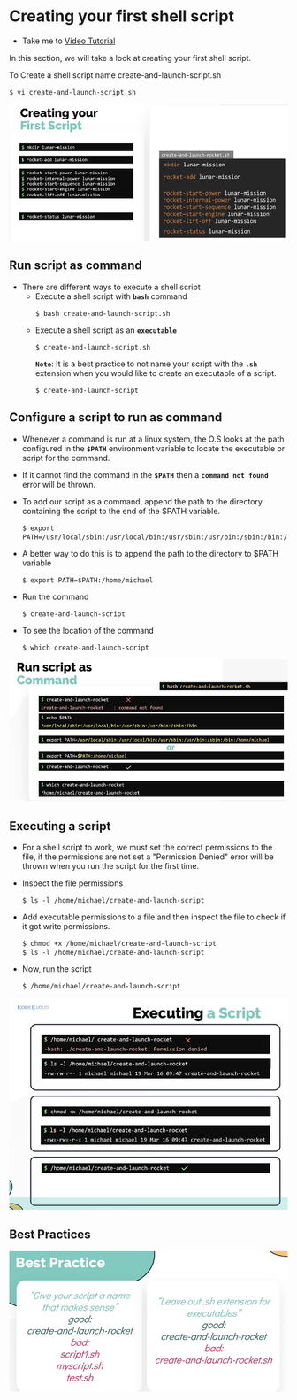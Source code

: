 # Creating your first shell script
  - Take me to [Video Tutorial](https://kodekloud.com/topic/creating-your-first-shell-script/)
  
In this section, we will take a look at creating your first shell script.

To Create a shell script name create-and-launch-script.sh
```
$ vi create-and-launch-script.sh
```
![create-script](../../images/create-script.PNG)

## Run script as command
- There are different ways to execute a shell script
  - Execute a shell script with **`bash`** command
    ```
    $ bash create-and-launch-script.sh
    ```
  - Execute a shell script as an **`executable`**
    ```
    $ create-and-launch-script.sh
    ```
    **`Note`**: It is a best practice to not name your script with the **`.sh`** extension when you would like to create an executable of a script.
    ```
    $ create-and-launch-script
    ```
 
## Configure a script to run as command
- Whenever a command is run at a linux system, the O.S looks at the path configured in the **`$PATH`** environment variable to locate the executable or script for the command.
- If it cannot find the command in the **`$PATH`** then a **`command not found`** error will be thrown.

- To add our script as a command, append the path to the directory containing the script to the end of the $PATH variable.
  ```
  $ export PATH=/usr/local/sbin:/usr/local/bin:/usr/sbin:/usr/bin:/sbin:/bin:/home/michael
  ```
- A better way to do this is to append the path to the directory to $PATH variable
  ```
  $ export PATH=$PATH:/home/michael
  ```
- Run the command
  ```
  $ create-and-launch-script
  ```
- To see the location of the command
  ```
  $ which create-and-launch-script
  ```

 ![run-sh](../../images/run-sh.PNG)

## Executing a script
- For a shell script to work, we must set the correct permissions to the file, if the permissions are not set a "Permission Denied" error will be thrown when you run the script for the first time.

- Inspect the file permissions
  ```
  $ ls -l /home/michael/create-and-launch-script
  ```
- Add executable permissions to a file and then inspect the file to check if it got write permissions.
  ```
  $ chmod +x /home/michael/create-and-launch-script
  $ ls -l /home/michael/create-and-launch-script
  ```
- Now, run the script
  ```
  $ /home/michael/create-and-launch-script
  ```

 ![exec-sh](../../images/exec-sh.PNG)
 
## Best Practices

  ![best](../../images/best.PNG)

